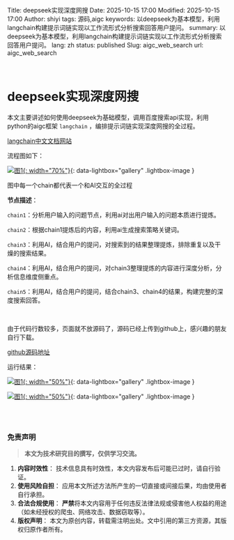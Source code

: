 Title: deepseek实现深度网搜
Date: 2025-10-15 17:00
Modified: 2025-10-15 17:00
Author: shiyi
tags: 源码,aigc
keywords: 以deepseek为基本模型，利用langchain构建提示词链实现以工作流形式分析搜索回答用户提问。
summary: 以deepseek为基本模型，利用langchain构建提示词链实现以工作流形式分析搜索回答用户提问。
lang: zh
status: published
Slug: aigc_web_search
url: aigc_web_search

<br>

# deepseek实现深度网搜

本文主要讲述如何使用deepseek为基础模型，调用百度搜索api实现，利用python的aigc框架 `langchain` ，编排提示词链实现深度网搜的全过程。

[langchain中文文档网站](https://python.langchain.com.cn/)

流程图如下：

[![图1]({static}/images/aigc_web_search/1.png){: width="70%"}]({static}/images/aigc_web_search/1.png){: data-lightbox="gallery" .lightbox-image }

图中每一个chain都代表一个和AI交互的全过程

**节点描述**：

`chain1`：分析用户输入的问题节点，利用ai对出用户输入的问题本质进行提炼。

`chain2`：根据chain1提炼后的内容，利用ai生成搜索策略关键词。

`chain3`：利用AI，结合用户的提问，对搜索到的结果整理提炼，排除重复以及干燥的搜索结果。

`chain4`：利用AI，结合用户的提问，对chain3整理提炼的内容进行深度分析，分析信息维度侧重点。

`chain5`：利用AI，结合用户的提问，结合chain3、chain4的结果，构建完整的深度搜索回答。

<br>

由于代码行数较多，页面就不放源码了，源码已经上传到github上，感兴趣的朋友自行下载。

[github源码地址](https://github.com/lg2465214486/tools/blob/main/python/aigc/langchain_web_seach.py)

运行结果：

[![图1]({static}/images/aigc_web_search/2.png){: width="50%"}]({static}/images/aigc_web_search/2.png){: data-lightbox="gallery" .lightbox-image }

[![图1]({static}/images/aigc_web_search/3.png){: width="50%"}]({static}/images/aigc_web_search/3.png){: data-lightbox="gallery" .lightbox-image }

<br>

<br>

### 免责声明

> **本文为技术研究目的撰写，仅供学习交流。**

1.  **内容时效性**： 技术信息具有时效性，本文内容发布后可能已过时，请自行验证。
2.  **使用风险自担**： 应用本文所述方法所产生的一切直接或间接后果，均由使用者自行承担。
3.  **合法合规使用**： **严禁**将本文内容用于任何违反法律法规或侵害他人权益的用途（如未经授权的爬虫、网络攻击、数据窃取等）。
4.  **版权声明**： 本文为原创内容，转载需注明出处。文中引用的第三方资源，其版权归原作者所有。